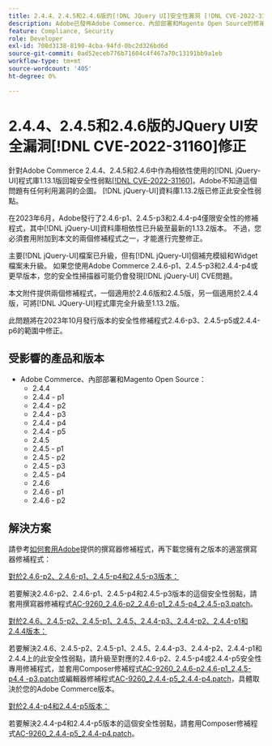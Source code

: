 ```yaml
---
title: 2.4.4、2.4.5和2.4.6版的[!DNL JQuery UI]安全性漏洞 [!DNL CVE-2022-31160] 修正
description: Adobe已發佈Adobe Commerce、內部部署和Magento Open Source的修補程式。 這些修補程式可解決 [!DNL jQuery-UI] 程式庫1.13.1版所回報的安全性弱點 [!DNL CVE-2022-31160] ，此版本在Adobe Commerce 2.4.4、2.4.5和2.4.6中做為相依性使用。
feature: Compliance, Security
role: Developer
exl-id: 708d3138-8190-4cba-94fd-0bc2d326bd6d
source-git-commit: 0ad52eceb776b71604c4f467a70c13191bb9a1eb
workflow-type: tm+mt
source-wordcount: '405'
ht-degree: 0%

---
```


# 2.4.4、2.4.5和2.4.6版的JQuery UI安全漏洞[!DNL CVE-2022-31160]修正

針對Adobe Commerce 2.4.4、2.4.5和2.4.6中作為相依性使用的[!DNL jQuery-UI]程式庫1.13.1版回報安全性弱點[[!DNL CVE-2022-31160]](https://nvd.nist.gov/vuln/detail/CVE-2022-31160)。Adobe不知道這個問題有任何利用漏洞的企圖。 [!DNL jQuery-UI]資料庫1.13.2版已修正此安全性弱點。

在2023年6月，Adobe發行了2.4.6-p1、2.4.5-p3和2.4.4-p4僅限安全性的修補程式，其中[!DNL jQuery-UI]資料庫相依性已升級至最新的1.13.2版本。 不過，您必須套用附加到本文的兩個修補程式之一，才能進行完整修正。

主要[!DNL jQuery-UI]檔案已升級，但有[!DNL jQuery-UI]個補充模組和Widget檔案未升級。 如果您使用Adobe Commerce 2.4.6-p1、2.4.5-p3和2.4.4-p4或更早版本，您的安全性掃描器可能仍會發現[!DNL jQuery-UI] CVE問題。

本文附件提供兩個修補程式，一個適用於2.4.6版和2.4.5版，另一個適用於2.4.4版，可將[!DNL JQuery-UI]程式庫完全升級至1.13.2版。

此問題將在2023年10月發行版本的安全性修補程式2.4.6-p3、2.4.5-p5或2.4.4-p6的範圍中修正。

## 受影響的產品和版本

* Adobe Commerce、內部部署和Magento Open Source：
   * 2.4.4
   * 2.4.4 - p1
   * 2.4.4 - p2
   * 2.4.4 - p3
   * 2.4.4 - p4
   * 2.4.4 - p5
   * 2.4.5
   * 2.4.5 - p1
   * 2.4.5 - p2
   * 2.4.5 - p3
   * 2.4.5 - p4
   * 2.4.6
   * 2.4.6 - p1
   * 2.4.6 - p2

## 解決方案

請參考[如何套用Adobe](/docs/commerce-knowledge-base/kb/how-to/how-to-apply-a-composer-patch-provided-by-magento.html)提供的撰寫器修補程式，再下載您擁有之版本的適當撰寫器修補程式：

<u>對於2.4.6-p2、2.4.6-p1、2.4.5-p4和2.4.5-p3版本：</u>

若要解決2.4.6-p2、2.4.6-p1、2.4.5-p4和2.4.5-p3版本的這個安全性弱點，請套用撰寫器修補程式[AC-9260_2.4.6-p2_2.4.6-p1_2.4.5-p4_2.4.5-p3.patch](assets/AC-9260_2.4.6-p2_2.4.6-p1_2.4.5-p4_2.4.5-p3_patch.zip)。

<u>對於2.4.6、2.4.5-p2、2.4.5-p1、2.4.5、2.4.4-p3、2.4.4-p2、2.4.4-p1和2.4.4版本：</u>

若要解決2.4.6、2.4.5-p2、2.4.5-p1、2.4.5、2.4.4-p3、2.4.4-p2、2.4.4-p1和2.4.4上的此安全性弱點，請升級至對應的2.4.6-p2、2.4.5-p4或2.4.4-p5安全性專用修補程式，並套用Composer修補程式[AC-9260_2.4.6-p2.4.6-p1_2.4.5-p4.4 -p3.patch](assets/AC-9260_2.4.6-p2_2.4.6-p1_2.4.5-p4_2.4.5-p3_patch.zip)或編輯器修補程式[AC-9260_2.4.4-p5_2.4.4-p4.patch](assets/AC-9260_2.4.4-p5_2.4.4-p4_patch.zip)，具體取決於您的Adobe Commerce版本。

<u>對於2.4.4-p4和2.4.4-p5版本：</u>

若要解決2.4.4-p4和2.4.4-p5版本的這個安全性弱點，請套用Composer修補程式[AC-9260_2.4.4-p5_2.4.4-p4.patch](assets/AC-9260_2.4.4-p5_2.4.4-p4_patch.zip)。
